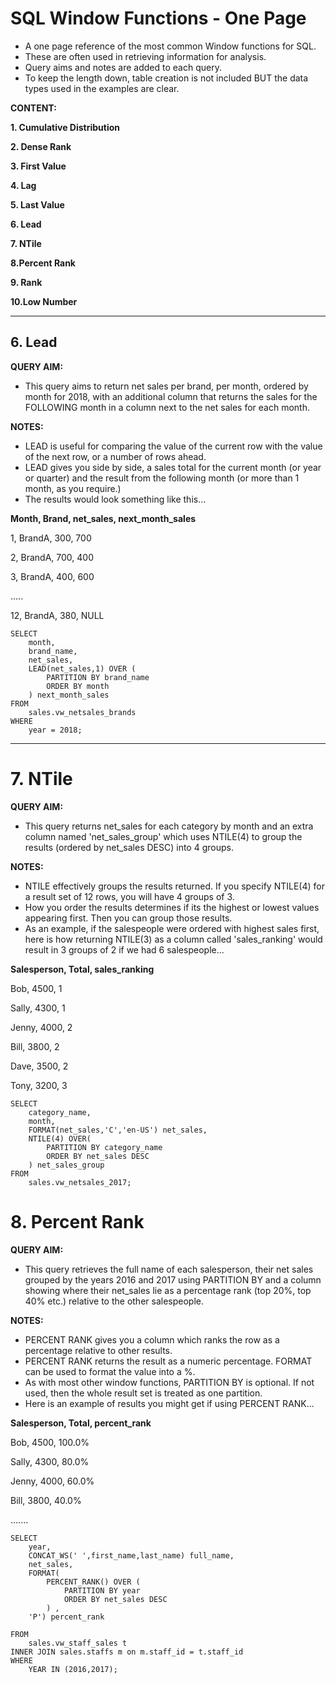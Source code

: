 # SQL Window Functions - One Page

- A one page reference of the most common Window functions for SQL.
- These are often used in retrieving information for analysis.
- Query aims and notes are added to each query.
- To keep the length down, table creation is not included BUT the data types used in the examples are clear.

**CONTENT:**

**1. Cumulative Distribution**

**2. Dense Rank**

**3. First Value**

**4. Lag**

**5. Last Value**

**6. Lead**

**7. NTile**

**8.Percent Rank**

**9. Rank**

**10.Low Number**

---------

## 6. Lead

**QUERY AIM:**
- This query aims to return net sales per brand, per month, ordered by month for 2018, with an additional column that returns the sales for the FOLLOWING month in a column next to the net sales for each month.

**NOTES:**
- LEAD is useful for comparing the value of the current row with the value of the next row, or a number of rows ahead.
- LEAD gives you side by side, a sales total for the current month (or year or quarter) and the result from the following month (or more than 1 month, as you require.)
-  The results would look something like this...

**Month, Brand, net_sales, next_month_sales**

1, BrandA, 300, 700

2, BrandA, 700, 400

3, BrandA, 400, 600

.....

12, BrandA, 380, NULL

```
SELECT 
	month,
	brand_name,
	net_sales,
	LEAD(net_sales,1) OVER (
		PARTITION BY brand_name
		ORDER BY month
	) next_month_sales
FROM 
	sales.vw_netsales_brands
WHERE
	year = 2018;
```

----------

# 7. NTile

**QUERY AIM:**
- This query returns net_sales for each category by month and an extra column named 'net_sales_group' which uses NTILE(4) to group the results (ordered by net_sales DESC) into 4 groups.

**NOTES:**
- NTILE effectively groups the results returned. If you specify NTILE(4) for a result set of 12 rows, you will have 4 groups of 3.
- How you order the results determines if its the highest or lowest values appearing first. Then you can group those results.
- As an example, if the salespeople were ordered with highest sales first, here is how returning NTILE(3) as a column called 'sales_ranking' would result in 3 groups of 2 if we had 6 salespeople...

**Salesperson, Total, sales_ranking**

Bob, 4500, 1

Sally, 4300, 1

Jenny, 4000, 2

Bill, 3800, 2

Dave, 3500, 2

Tony, 3200, 3

```
SELECT
	category_name,
	month, 
	FORMAT(net_sales,'C','en-US') net_sales,
	NTILE(4) OVER(
		PARTITION BY category_name
		ORDER BY net_sales DESC
	) net_sales_group
FROM 
	sales.vw_netsales_2017;
```

# 8. Percent Rank

**QUERY AIM:**
- This query retrieves the full name of each salesperson, their net sales grouped by the years 2016 and 2017 using PARTITION BY and a column showing where their net_sales lie as a percentage rank (top 20%, top 40% etc.) relative to the other salespeople.

**NOTES:**
- PERCENT RANK gives you a column which ranks the row as a percentage relative to other results.
- PERCENT RANK returns the result as a numeric percentage.  FORMAT can be used to format the value into a %.
- As with most other window functions, PARTITION BY is optional. If not used, then the whole result set is treated as one partition.
- Here is an example of results you might get if using PERCENT RANK...

**Salesperson, Total, percent_rank**

Bob, 4500, 100.0%

Sally, 4300, 80.0%

Jenny, 4000, 60.0%

Bill, 3800, 40.0%

.......

```
SELECT 
    year,
    CONCAT_WS(' ',first_name,last_name) full_name,
    net_sales, 
    FORMAT(
        PERCENT_RANK() OVER (
            PARTITION BY year
            ORDER BY net_sales DESC
        ) ,
    'P') percent_rank

FROM 
    sales.vw_staff_sales t
INNER JOIN sales.staffs m on m.staff_id = t.staff_id
WHERE 
    YEAR IN (2016,2017);
```

